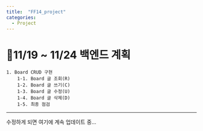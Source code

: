 ```yaml
---
title:  "FF14_project"
categories:
  - Project
---
```


# 🥞11/19 ~ 11/24 백엔드 계획
```
1. Board CRUD 구현
    1-1. Board 글 조회(R)
    1-2. Board 글 쓰기(C)
    1-3. Board 글 수정(U)
    1-4. Board 글 삭제(D)
    1-5. 최종 점검
```

---
수정하게 되면 여기에 계속 업데이트 중...

